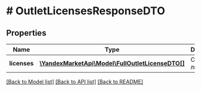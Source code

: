 # # OutletLicensesResponseDTO

## Properties

Name | Type | Description | Notes
------------ | ------------- | ------------- | -------------
**licenses** | [**\YandexMarketApi\Model\FullOutletLicenseDTO[]**](FullOutletLicenseDTO.md) | Список лицензий. | [optional]

[[Back to Model list]](../../README.md#models) [[Back to API list]](../../README.md#endpoints) [[Back to README]](../../README.md)
